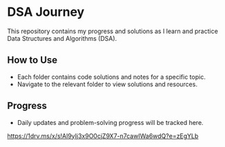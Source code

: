 # DSA Journey

This repository contains my progress and solutions as I learn and practice Data Structures and Algorithms (DSA).


## How to Use
- Each folder contains code solutions and notes for a specific topic.
- Navigate to the relevant folder to view solutions and resources.

## Progress
- Daily updates and problem-solving progress will be tracked here.

https://1drv.ms/x/s!Al9yIj3x9O0cjZ9X7-n7cawIWa6wdQ?e=zEgYLb